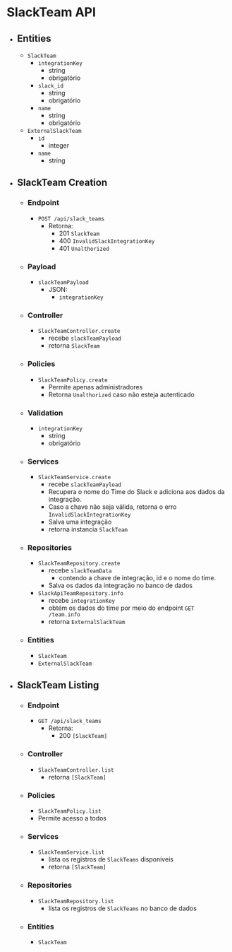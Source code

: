 # SlackTeam API

- ## Entities
  - `SlackTeam`
    - `integrationKey`
      - string
      - obrigatório
    - `slack_id`
      - string
      - obrigatório
    - `name`
      - string
      - obrigatório
  - `ExternalSlackTeam`
    - `id`
      - integer
    - `name`
      - string

- ## SlackTeam Creation
  - ### Endpoint
    - `POST /api/slack_teams`
      - Retorna:
        - 201 `SlackTeam`
        - 400 `InvalidSlackIntegrationKey`
        - 401 `Unalthorized`
  - ### Payload
    - `slackTeamPayload`
      - JSON:
        - `integrationKey`
  - ### Controller
    - `SlackTeamController.create`
      - recebe `slackTeamPayload`
      - retorna `SlackTeam`
  - ### Policies
    - `SlackTeamPolicy.create`
      - Permite apenas administradores
      - Retorna `Unalthorized` caso não esteja autenticado
  - ### Validation
    - `integrationKey`
      - string
      - obrigatório
  - ### Services
    - `SlackTeamService.create`
      - recebe `slackTeamPayload`
      - Recupera o nome do Time do Slack e adiciona aos dados da integração.
      - Caso a chave não seja válida, retorna o erro `InvalidSlackIntegrationKey`
      - Salva uma integração
      - retorna instancia `SlackTeam`
  - ### Repositories
    - `SlackTeamRepository.create`
      - recebe `slackTeamData`
          - contendo a chave de integração, id e o nome do time.
      - Salva os dados da integração no banco de dados
    - `SlackApiTeamRepository.info`
      - recebe `integrationKey`
      - obtém os dados do time por meio do endpoint `GET /team.info`
      - retorna `ExternalSlackTeam`
  - ### Entities
    - `SlackTeam`
    - `ExternalSlackTeam`

- ## SlackTeam Listing
  - ### Endpoint
    - `GET /api/slack_teams`
      - Retorna:
        - 200 `[SlackTeam]`
  - ### Controller
    - `SlackTeamController.list`
      - retorna `[SlackTeam]`
  - ### Policies
    - `SlackTeamPolicy.list`
    - Permite acesso a todos
  - ### Services
    - `SlackTeamService.list`
      - lista os registros de `SlackTeams` disponíveis
      - retorna `[SlackTeam]`
  - ### Repositories
    - `SlackTeamRepository.list`
      - lista os registros de `SlackTeams` no banco de dados
  - ### Entities
    - `SlackTeam`
  